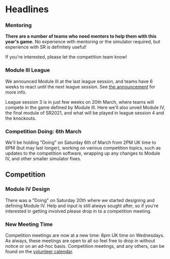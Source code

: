 # Headlines

### Mentoring

**There are a number of teams who need mentors to help them with this year's game.** No experience with mentoring or the simulator required, but experience with SR is definitely useful!

If you're interested, please let the competition team know!

### Module Ⅲ League

We announced Module Ⅲ at the last league session, and teams have 6 weeks to react until the next league session. See [the announcement](https://studentrobotics.org/news/2021-02-06-sr2021-second-league-sessions) for more info.

League session 3 is in just few weeks on 20th March, where teams will compete in the game defined by Module Ⅲ. Here we'll also unveil Module Ⅳ, the final module of SR2021, and what will be played in league session 4 and the knockouts.

### Competition Doing: 6th March

We'll be holding "Doing" on Saturday 6th of March from 2PM UK time to 6PM (but may last longer), working on various competition topics, such as updates to the competition software, wrapping up any changes to Module Ⅳ, and other smaller simulator fixes.

## Competition

### Module Ⅳ Design

There was a "Doing" on Saturday 20th where we started designing and defining Module Ⅳ. Help and input is still always sought after, so if you're interested in getting involved please drop in to a competition meeting.

### New Meeting Time

Competition meetings are now at a new time: 8pm UK time on Wednesdays. As always, these meetings are open to all so feel free to drop in without notice or on an ad-hoc basis. Competition meetings, and any others, can be found on the [volunteer calendar](https://studentrobotics.org/runbook/volunteering/calendars/).

